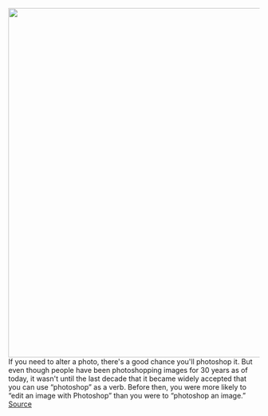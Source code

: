 <img src='https://cdn.vox-cdn.com/thumbor/GExIHFS4-asY38FkdAAiMhG-3Yg=/0x0:2880x1920/1200x800/filters:focal(1214x546:1674x1006)/cdn.vox-cdn.com/uploads/chorus_image/image/66337625/30__KC_2968.0.jpg' width='700px' /><br/>
If you need to alter a photo, there's a good chance you'll photoshop it. But even though people have been photoshopping images for 30 years as of today, it wasn't until the last decade that it became widely accepted that you can use “photoshop” as a verb. Before then, you were more likely to “edit an image with Photoshop” than you were to “photoshop an image.”
<a href='https://www.theverge.com/2020/2/19/21143794/photoshop-30th-anniversary-adobe-verb-origin-story'> Source <a/>